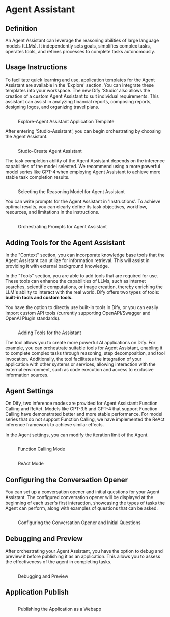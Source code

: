 # Agent Assistant

## Definition

An Agent Assistant can leverage the reasoning abilities of large language models (LLMs). It independently sets goals, simplifies complex tasks, operates tools, and refines processes to complete tasks autonomously.

## Usage Instructions

To facilitate quick learning and use, application templates for the Agent Assistant are available in the 'Explore' section. You can integrate these templates into your workspace. The new Dify 'Studio' also allows the creation of a custom Agent Assistant to suit individual requirements. This assistant can assist in analyzing financial reports, composing reports, designing logos, and organizing travel plans.

<figure><img src="../../../.gitbook/assets/docs-1.png" alt=""><figcaption><p>Explore-Agent Assistant Application Template</p></figcaption></figure>

After entering 'Studio-Assistant', you can begin orchestrating by choosing the Agent Assistant.

<figure><img src="../../../.gitbook/assets/docs-2.png" alt=""><figcaption><p>Studio-Create Agent Assistant</p></figcaption></figure>

The task completion ability of the Agent Assistant depends on the inference capabilities of the model selected. We recommend using a more powerful model series like GPT-4 when employing Agent Assistant to achieve more stable task completion results.

<figure><img src="../../../.gitbook/assets/docs-3.png" alt=""><figcaption><p>Selecting the Reasoning Model for Agent Assistant</p></figcaption></figure>

You can write prompts for the Agent Assistant in 'Instructions'. To achieve optimal results, you can clearly define its task objectives, workflow, resources, and limitations in the instructions.

<figure><img src="../../../.gitbook/assets/docs-4.png" alt=""><figcaption><p>Orchestrating Prompts for Agent Assistant</p></figcaption></figure>

## Adding Tools for the Agent Assistant

In the "Context" section, you can incorporate knowledge base tools that the Agent Assistant can utilize for information retrieval. This will assist in providing it with external background knowledge.

In the "Tools" section, you are able to add tools that are required for use. These tools can enhance the capabilities of LLMs, such as internet searches, scientific computations, or image creation, thereby enriching the LLM's ability to interact with the real world. Dify offers two types of tools: **built-in tools and custom tools.**

You have the option to directly use built-in tools in Dify, or you can easily import custom API tools (currently supporting OpenAPI/Swagger and OpenAI Plugin standards).

<figure><img src="../../../.gitbook/assets/docs-5.png" alt=""><figcaption><p>Adding Tools for the Assistant</p></figcaption></figure>

The tool allows you to create more powerful AI applications on Dify. For example, you can orchestrate suitable tools for Agent Assistant, enabling it to complete complex tasks through reasoning, step decomposition, and tool invocation. Additionally, the tool facilitates the integration of your application with other systems or services, allowing interaction with the external environment, such as code execution and access to exclusive information sources.

## Agent Settings

On Dify, two inference modes are provided for Agent Assistant: Function Calling and ReAct. Models like GPT-3.5 and GPT-4 that support Function Calling have demonstrated better and more stable performance. For model series that do not support Function Calling, we have implemented the ReAct inference framework to achieve similar effects.&#x20;

In the Agent settings, you can modify the iteration limit of the Agent.

<figure><img src="../../../.gitbook/assets/docs-6.png" alt=""><figcaption><p>Function Calling Mode</p></figcaption></figure>

<figure><img src="../../../.gitbook/assets/sec-7.png" alt=""><figcaption><p>ReAct Mode</p></figcaption></figure>

## Configuring the Conversation Opener

You can set up a conversation opener and initial questions for your Agent Assistant. The configured conversation opener will be displayed at the beginning of each user's first interaction, showcasing the types of tasks the Agent can perform, along with examples of questions that can be asked.

<figure><img src="../../../.gitbook/assets/docs-8.png" alt=""><figcaption><p>Configuring the Conversation Opener and Initial Questions</p></figcaption></figure>

## Debugging and Preview

After orchestrating your Agent Assistant, you have the option to debug and preview it before publishing it as an application. This allows you to assess the effectiveness of the agent in completing tasks.

<figure><img src="../../../.gitbook/assets/docs-9.png" alt=""><figcaption><p>Debugging and Preview</p></figcaption></figure>

## Application Publish

<figure><img src="../../../.gitbook/assets/docs-10.png" alt=""><figcaption><p>Publishing the Application as a Webapp</p></figcaption></figure>
